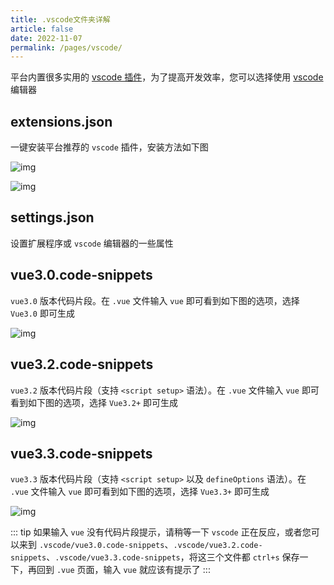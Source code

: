 ```yaml
---
title: .vscode文件夹详解
article: false
date: 2022-11-07
permalink: /pages/vscode/
---
```


平台内置很多实用的 [vscode 插件](https://github.com/pure-admin/vue-pure-admin/blob/main/.vscode/extensions.json)，为了提高开发效率，您可以选择使用 [vscode](https://code.visualstudio.com/) 编辑器

## extensions.json

一键安装平台推荐的 `vscode` 插件，安装方法如下图

![img](~@alias/img/guide/recommended1.jpg)

![img](~@alias/img/guide/recommended2.jpg)

## settings.json

设置扩展程序或 `vscode` 编辑器的一些属性

## vue3.0.code-snippets

`vue3.0` 版本代码片段。在 `.vue` 文件输入 `vue` 即可看到如下图的选项，选择 `Vue3.0` 即可生成

![img](~@alias/img/guide/snip30.jpg)

## vue3.2.code-snippets

`vue3.2` 版本代码片段（支持 `<script setup>` 语法）。在 `.vue` 文件输入 `vue` 即可看到如下图的选项，选择 `Vue3.2+` 即可生成

![img](~@alias/img/guide/snip32.jpg)

## vue3.3.code-snippets

`vue3.3` 版本代码片段（支持 `<script setup>` 以及 `defineOptions` 语法）。在 `.vue` 文件输入 `vue` 即可看到如下图的选项，选择 `Vue3.3+` 即可生成

![img](~@alias/img/guide/snip33.jpg)

::: tip
如果输入 `vue` 没有代码片段提示，请稍等一下 `vscode` 正在反应，或者您可以来到 `.vscode/vue3.0.code-snippets`、`.vscode/vue3.2.code-snippets`、`.vscode/vue3.3.code-snippets`，将这三个文件都 `ctrl+s` 保存一下，再回到 `.vue` 页面，输入 `vue` 就应该有提示了
:::
